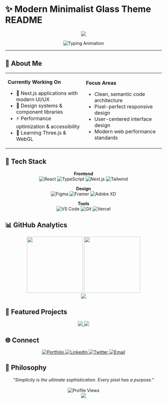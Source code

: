 # ✨ Modern Minimalist Glass Theme README

<!-- Glass morphism header with subtle gradient -->
<div align="center">
  <img src="https://capsule-render.vercel.app/api?type=waving&color=gradient&customColorList=0,2,6,30&height=200&section=header&text=Hello%20World&fontSize=50&fontColor=ffffff&animation=fadeIn&fontAlignY=38&desc=Crafting%20digital%20experiences%20with%20precision&descAlignY=60&descSize=16" />
</div>

<!-- Elegant typing animation -->
<p align="center">
  <img src="https://readme-typing-svg.demolab.com?font=SF+Pro+Display&weight=300&size=22&pause=1000&color=6B73FF&center=true&vCenter=true&width=435&lines=Designer+%26+Developer;Minimalist+at+Heart;Building+Clean+Interfaces" alt="Typing Animation" />
</p>

---

## 🎯 About Me

<table>
<tr>
<td width="50%">

**Currently Working On**
- 🔮 Next.js applications with modern UI/UX
- 🎨 Design systems & component libraries  
- ⚡ Performance optimization & accessibility
- 🌱 Learning Three.js & WebGL

</td>
<td width="50%">

**Focus Areas**
- Clean, semantic code architecture
- Pixel-perfect responsive design
- User-centered interface design
- Modern web performance standards

</td>
</tr>
</table>

## 💎 Tech Stack

<div align="center">

**Frontend**
<br>
<img src="https://img.shields.io/badge/React-61DAFB?style=flat-square&logo=react&logoColor=black&labelColor=f0f0f0" alt="React" />
<img src="https://img.shields.io/badge/TypeScript-3178C6?style=flat-square&logo=typescript&logoColor=white&labelColor=f0f0f0" alt="TypeScript" />
<img src="https://img.shields.io/badge/Next.js-000000?style=flat-square&logo=next.js&logoColor=white&labelColor=f0f0f0" alt="Next.js" />
<img src="https://img.shields.io/badge/Tailwind-06B6D4?style=flat-square&logo=tailwindcss&logoColor=white&labelColor=f0f0f0" alt="Tailwind" />

**Design**
<br>
<img src="https://img.shields.io/badge/Figma-F24E1E?style=flat-square&logo=figma&logoColor=white&labelColor=f0f0f0" alt="Figma" />
<img src="https://img.shields.io/badge/Framer-0055FF?style=flat-square&logo=framer&logoColor=white&labelColor=f0f0f0" alt="Framer" />
<img src="https://img.shields.io/badge/Adobe_XD-FF61F6?style=flat-square&logo=adobe-xd&logoColor=white&labelColor=f0f0f0" alt="Adobe XD" />

**Tools**
<br>
<img src="https://img.shields.io/badge/VS_Code-007ACC?style=flat-square&logo=visual-studio-code&logoColor=white&labelColor=f0f0f0" alt="VS Code" />
<img src="https://img.shields.io/badge/Git-F05032?style=flat-square&logo=git&logoColor=white&labelColor=f0f0f0" alt="Git" />
<img src="https://img.shields.io/badge/Vercel-000000?style=flat-square&logo=vercel&logoColor=white&labelColor=f0f0f0" alt="Vercel" />

</div>

## 📊 GitHub Analytics

<div align="center">
  <img height="180em" src="https://github-readme-stats.vercel.app/api?username=Tristan-Angelo&show_icons=true&theme=graywhite&hide_border=true&title_color=6B73FF&icon_color=6B73FF&text_color=333&bg_color=ffffff" />
  <img height="180em" src="https://github-readme-stats.vercel.app/api/top-langs/?username=Tristan-Angelo&layout=compact&theme=graywhite&hide_border=true&title_color=6B73FF&text_color=333&bg_color=ffffff" />
</div>

<div align="center">
  <img src="https://github-readme-streak-stats.herokuapp.com/?user=Tristan-Angelo&theme=default&hide_border=true&stroke=6B73FF&ring=6B73FF&fire=6B73FF&currStreakLabel=333" />
</div>

## 🎨 Featured Projects

<div align="center">

<a href="https://github.com/Tristan-Angelo/DevDate">
  <img src="https://github-readme-stats.vercel.app/api/pin/?username=Tristan-Angelo&repo=PROJECT_1&theme=graywhite&hide_border=true&title_color=6B73FF&icon_color=6B73FF&text_color=333&bg_color=ffffff" />
</a>

<a href="https://github.com/Tristan-Angelo/LiBoTrack-App)">
  <img src="https://github-readme-stats.vercel.app/api/pin/?username=Tristan-Angelo&repo=PROJECT_2&theme=graywhite&hide_border=true&title_color=6B73FF&icon_color=6B73FF&text_color=333&bg_color=ffffff" />
</a>

</div>

## 🌐 Connect

<div align="center">

<a href="https://your-portfolio.com" target="_blank">
  <img src="https://img.shields.io/badge/Portfolio-6B73FF?style=for-the-badge&logo=safari&logoColor=white" alt="Portfolio" />
</a>
<a href="https://linkedin.com/in/YOUR_PROFILE" target="_blank">
  <img src="https://img.shields.io/badge/LinkedIn-0A66C2?style=for-the-badge&logo=linkedin&logoColor=white" alt="LinkedIn" />
</a>
<a href="https://twitter.com/YOUR_HANDLE" target="_blank">
  <img src="https://img.shields.io/badge/Twitter-1DA1F2?style=for-the-badge&logo=twitter&logoColor=white" alt="Twitter" />
</a>
<a href="mailto:your.email@example.com">
  <img src="https://img.shields.io/badge/Email-EA4335?style=for-the-badge&logo=gmail&logoColor=white" alt="Email" />
</a>

</div>

## 💭 Philosophy

<div align="center">
  <i>"Simplicity is the ultimate sophistication. Every pixel has a purpose."</i>
  <br><br>
  <img src="https://komarev.com/ghpvc/?username=YOUR_USERNAME&color=6B73FF&style=flat-square&label=Profile+Views" alt="Profile Views" />
</div>

<!-- Glass morphism footer -->
<div align="center">
  <img src="https://capsule-render.vercel.app/api?type=waving&color=gradient&customColorList=0,2,6,30&height=120&section=footer" />
</div>

